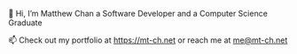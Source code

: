 👋 Hi, I’m Matthew Chan a Software Developer and a Computer Science Graduate

📫 Check out my portfolio at https://mt-ch.net or reach me at me@mt-ch.net
